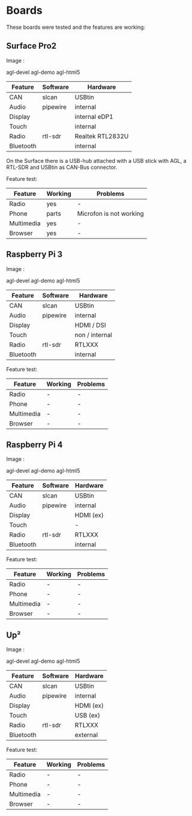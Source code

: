 # Boards

These boards were tested and the features are working:

## Surface Pro2 

Image :

agl-devel agl-demo agl-html5

| Feature | Software | Hardware |
| --- | --- | ---|
| CAN | slcan | USBtin| 
| Audio | pipewire | internal|
| Display |  | internal eDP1 |
| Touch |  | internal | 
| Radio | rtl-sdr | Realtek RTL2832U |
| Bluetooth | | internal |

On the Surface there is a USB-hub attached with a USB stick with AGL, a RTL-SDR and USBtin as CAN-Bus connector.

Feature test:

| Feature | Working | Problems |
| --- | --- | --- |
| Radio | yes | - |
| Phone | parts | Microfon is not working |
| Multimedia | yes | - |
| Browser | yes | -|


## Raspberry Pi 3

Image :

agl-devel agl-demo agl-html5


| Feature | Software | Hardware |
| --- | --- | ---|
| CAN | slcan | USBtin| 
| Audio | pipewire | internal|
| Display |  | HDMI / DSI |
| Touch |  |  non / internal | 
| Radio | rtl-sdr | RTLXXX |
| Bluetooth | | internal |

Feature test:

| Feature | Working | Problems |
| --- | --- | --- |
| Radio | - | - |
| Phone | - | - |
| Multimedia | - | - |
| Browser | - | -|

## Raspberry Pi 4

Image :

agl-devel agl-demo agl-html5


| Feature | Software | Hardware |
| --- | --- | ---|
| CAN | slcan | USBtin| 
| Audio | pipewire | internal|
| Display |  | HDMI (ex)  |
| Touch |  | - | 
| Radio | rtl-sdr | RTLXXX |
| Bluetooth | | internal |

Feature test:

| Feature | Working | Problems |
| --- | --- | --- |
| Radio | - | - |
| Phone | - | - |
| Multimedia | - | - |
| Browser | - | -|

## Up²

Image :

agl-devel agl-demo agl-html5


| Feature | Software | Hardware |
| --- | --- | ---|
| CAN | slcan | USBtin| 
| Audio | pipewire | internal|
| Display |  | HDMI (ex) |
| Touch |  | USB  (ex) | 
| Radio | rtl-sdr | RTLXXX |
| Bluetooth | | external |

Feature test:

| Feature | Working | Problems |
| --- | --- | --- |
| Radio | - | - |
| Phone | - | - |
| Multimedia | - | - |
| Browser | - | -|
